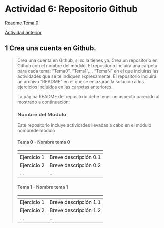 # Actividad 6: Repositorio Github

[Readme Tema 0](/Tema0/readme.md)

[Actividad anterior](0.5_ServWeb.md)

## 1 Crea una cuenta en Github.
>
> Crea una cuenta en Github, si no la tienes ya.
> Crea un repositorio en Github con el nombre del módulo.
> El repositorio incluirá una carpeta para cada tema: “Tema0”, “Tema1”,... “TemaN” en el que incluirás las actividades que se te indiquen expresamente.
> El repositorio incluirá un archivo “README” en el que se enlazaran la solución a los ejercicios incluidos en las carpetas anteriores.
>
> La página README del repositorio debe tener un aspecto parecido al mostrado a continuacion:
>
> ### Nombre del Módulo
>
> Este repositorio incluye actividades llevadas a cabo en el módulo nombredelmódulo
>
> #### Tema 0 - Nombre tema 0
>
> |<!-- -->|<!-- -->|
> |--|--|
> |Ejercicio 1|Breve descripción 0.1|
> |Ejercicio 2|Breve descripción 0.2|
> |...|...|
>
> #### Tema 1 - Nombre tema 1
>
> |<!-- -->|<!-- -->|
> |--|--|
> |Ejercicio 1|Breve descripción 1.1|
> |Ejercicio 2|Breve descripción 1.2|
> |...|...|
>

